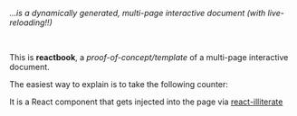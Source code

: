 
*...is a dynamically generated, multi-page interactive document (with live-reloading!!)*

<br/>


This is **reactbook**, a *proof-of-concept/template* of a multi-page interactive document.


The easiest way to explain is to take the following counter:

<div id="Test1"></div>

It is a React component that gets injected into the page via [react-illiterate](https://github.com/sleep/react-illiterate)


